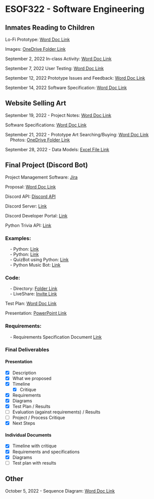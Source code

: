 # ESOF322 - Software Engineering

## Inmates Reading to Children

Lo-Fi Prototype:
[Word Doc Link](https://montanatech-my.sharepoint.com/:w:/g/personal/wfranzen_mtech_edu/EestylKVv4RGhaC_2kUzOYIBU-CSrv1XOUH8ljxJrU9H9g?e=kZzux4)

Images:
[OneDrive Folder Link](https://montanatech-my.sharepoint.com/:f:/g/personal/waugustine_mtech_edu/EjvJlMcwyW5HsBeOGBhrRYwBAXwWgimmbkUt5-_1gH-qvQ?e=fsMg4w)

September 2, 2022 In-class Activity:
[Word Doc Link](https://montanatech-my.sharepoint.com/:w:/g/personal/waugustine_mtech_edu/EepUVTxSwOJBq4kVfXJKVbcBTK7hTl7tJpdukmkgpqVOnw?e=6JL9xM)

September 7, 2022 User Testing:
[Word Doc Link](https://montanatech-my.sharepoint.com/:w:/g/personal/waugustine_mtech_edu/EYQx9095F3BAlezO61IOOnIBhirwCMokMgiic14m3nv5fA?e=iIsPf0)

September 12, 2022 Prototype Issues and Feedback:
[Word Doc Link](https://montanatech-my.sharepoint.com/:w:/g/personal/waugustine_mtech_edu/ET7O26C2NT9Kov51fXzyn3YB8hAUyGwvGPR2zuwvvSXm8A?e=IioJLy)

September 14, 2022 Software Specification:
[Word Doc Link](https://montanatech-my.sharepoint.com/:w:/g/personal/waugustine_mtech_edu/ESNdhQ5pM_tOmWcBIkgvuPMBEWXNQ4l8LNPNDZj-Cyaryg?e=raK1dz)

## Website Selling Art

September 19, 2022 - Project Notes:
[Word Doc Link](https://montanatech-my.sharepoint.com/:w:/g/personal/waugustine_mtech_edu/ERwEeo4Uv_pPlKjVuE4yprkB6T8hb-VNBRJbg0qr54vSJQ?e=QcxUFQ)

Software Specifications:
[Word Doc Link](https://montanatech-my.sharepoint.com/:w:/g/personal/waugustine_mtech_edu/EQDQ4Vky0KZJiolkAIEhJHwB4yP5x1W7WO7CFK18shGDAw?e=oZlw6C)

September 21, 2022 - Prototype Art Searching/Buying:
[Word Doc Link](https://montanatech-my.sharepoint.com/:w:/g/personal/waugustine_mtech_edu/ER2rfLO_gURNtTtG_rs4pCMBzkzFRIEtKHDQ1V7PhALa8g?e=j6cOHZ)\
&nbsp; &nbsp; Photos: [OneDrive Folder Link](https://montanatech-my.sharepoint.com/:f:/g/personal/waugustine_mtech_edu/EkrA3sJ6r-RNh7ix0k_uL2QBIim5_HHlknh5i1znLVpzRw?e=UVmWde)

September 28, 2022 - Data Models:
[Excel File Link](https://montanatech-my.sharepoint.com/:x:/g/personal/waugustine_mtech_edu/EcGejpX_jNNPkyVmodQ7q5sBRJ1jULnrUzSzS3ipI6lYeg?e=UAxW44)

## Final Project (Discord Bot)

Project Management Software:
[Jira](https://project-esof322.atlassian.net/jira/software/projects/FP/boards/1)

Proposal:
[Word Doc Link](https://montanatech-my.sharepoint.com/:w:/g/personal/waugustine_mtech_edu/EcoWHBsetlpNsyvNjIlGYKYBHheyjy65EwZ-stQSkSdZ4A?e=FfytJb)

Discord API: [Discord API](https://discord.com/developers/docs/reference)

Discord Server: [Link](https://discord.gg/VWZ2BBW2Ha)

Discord Developer Portal: [Link](https://discord.com/developers/teams/1029794312332001393/information)

Python Trivia API: [Link](https://pypi.org/project/trivia.py/)

### Examples:
&nbsp; &nbsp; - Python: [Link](https://www.freecodecamp.org/news/create-a-discord-bot-with-python/)\
&nbsp; &nbsp; - Python: [Link](https://replicate.com/docs/get-started/discord-bot)\
&nbsp; &nbsp; - QuizBot using Python: [Link](https://python.plainenglish.io/build-discord-quizbot-with-python-and-deploy-1-44dec1250a37)\
&nbsp; &nbsp; - Python Music Bot: [Link](https://medium.com/pythonland/build-a-discord-bot-in-python-that-plays-music-and-send-gifs-856385e605a1)

### Code:
&nbsp; &nbsp; - Directory: [Folder Link](DiscordBotCode)\
&nbsp; &nbsp; - LiveShare: [Invite Link](https://prod.liveshare.vsengsaas.visualstudio.com/join?072FF05C9B59DEDED454EAF9360BB99CDB9A)

Test Plan: [Word Doc Link](https://montanatech-my.sharepoint.com/:w:/g/personal/waugustine_mtech_edu/EbdT2A0YPgRKtcB9GN5LRWQBO2SZUKQMDdEzIpz-aBpViQ?e=XtDHiX)

Presentation: [PowerPoint Link](https://montanatech-my.sharepoint.com/:p:/g/personal/waugustine_mtech_edu/EayjssZHPINNiyKpbFIWbBABCfZgXLv-lKwRz-ty4PkTcQ?e=48zRVe)

### Requirements:
&nbsp; &nbsp; - Requirements Specification Document [Link](https://montanatech-my.sharepoint.com/:w:/g/personal/wfranzen_mtech_edu/EZ0eUkgRG0VKrHx8u_HJ3SwB6ZVoUOE1hmP1HtX-bE8pvg?e=trkaoD)

### Final Deliverables

#### Presentation
- [x] Description
- [x] What we proposed
- [x] Timeline
  - [x] Critique
- [x] Requirements
- [x] Diagrams
- [x] Test Plan / Results
- [ ] Evaluation (against requirements) / Results
- [ ] Project / Process Critique
- [x] Next Steps

#### Individual Documents
- [x] Timeline with critique
- [x] Requirements and specifications
- [x] Diagrams
- [ ] Test plan with results

## Other

October 5, 2022 - Sequence Diagram:
[Word Doc Link](https://montanatech-my.sharepoint.com/:w:/g/personal/waugustine_mtech_edu/EdGIqemi-fZOsw4MK9svr_4B1ynj2cWSUSA8N7ITtUm5PQ?e=QIcIGs)

